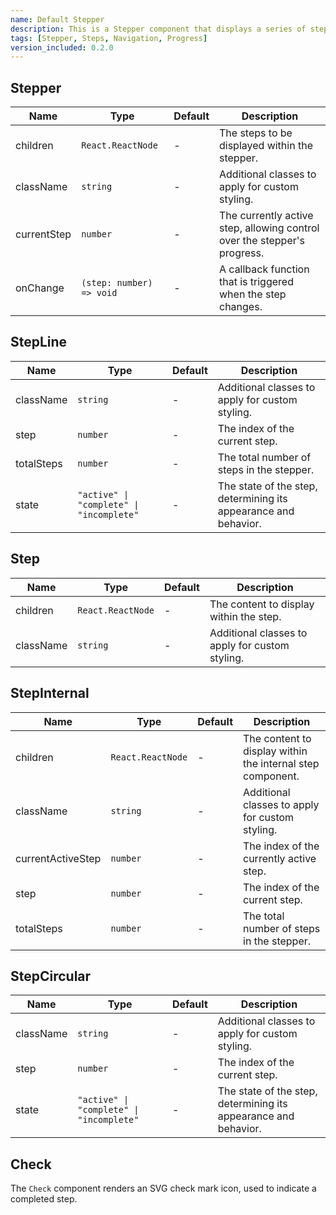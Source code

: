 ```yaml
---
name: Default Stepper
description: This is a Stepper component that displays a series of steps. It handles the state change and navigation between steps internally and can be controlled by the user. It is designed in such a way that it can used in many different contexts. It is responsive and has a data-state attribute that can be used to show the current state of the step.
tags: [Stepper, Steps, Navigation, Progress]
version_included: 0.2.0
---
```


## Stepper

| Name        | Type                     | Default | Description                                                              |
| ----------- | ------------------------ | ------- | ------------------------------------------------------------------------ |
| children    | `React.ReactNode`        | -       | The steps to be displayed within the stepper.                            |
| className   | `string`                 | -       | Additional classes to apply for custom styling.                          |
| currentStep | `number`                 | -       | The currently active step, allowing control over the stepper's progress. |
| onChange    | `(step: number) => void` | -       | A callback function that is triggered when the step changes.             |

## StepLine

| Name       | Type                                     | Default | Description                                                     |
| ---------- | ---------------------------------------- | ------- | --------------------------------------------------------------- |
| className  | `string`                                 | -       | Additional classes to apply for custom styling.                 |
| step       | `number`                                 | -       | The index of the current step.                                  |
| totalSteps | `number`                                 | -       | The total number of steps in the stepper.                       |
| state      | `"active" \| "complete" \| "incomplete"` | -       | The state of the step, determining its appearance and behavior. |

## Step

| Name      | Type              | Default | Description                                     |
| --------- | ----------------- | ------- | ----------------------------------------------- |
| children  | `React.ReactNode` | -       | The content to display within the step.         |
| className | `string`          | -       | Additional classes to apply for custom styling. |

## StepInternal

| Name              | Type              | Default | Description                                                |
| ----------------- | ----------------- | ------- | ---------------------------------------------------------- |
| children          | `React.ReactNode` | -       | The content to display within the internal step component. |
| className         | `string`          | -       | Additional classes to apply for custom styling.            |
| currentActiveStep | `number`          | -       | The index of the currently active step.                    |
| step              | `number`          | -       | The index of the current step.                             |
| totalSteps        | `number`          | -       | The total number of steps in the stepper.                  |

## StepCircular

| Name      | Type                                     | Default | Description                                                     |
| --------- | ---------------------------------------- | ------- | --------------------------------------------------------------- |
| className | `string`                                 | -       | Additional classes to apply for custom styling.                 |
| step      | `number`                                 | -       | The index of the current step.                                  |
| state     | `"active" \| "complete" \| "incomplete"` | -       | The state of the step, determining its appearance and behavior. |

## Check

The `Check` component renders an SVG check mark icon, used to indicate a completed step.
